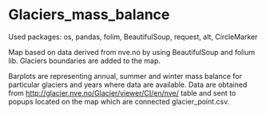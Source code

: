 # Glaciers_mass_balance
Used packages:  os, pandas, folim, BeautifulSoup, request, alt, CircleMarker


Map based on data derived from nve.no by using BeautifulSoup and folium lib. 
Glaciers boundaries are added to the map. 

Barplots are representing annual, summer and winter mass balance for particular glaciers and years where data are available. 
Data are obtained from http://glacier.nve.no/Glacier/viewer/CI/en/nve/ table and sent to popups located on the map which are connected glacier_point.csv. 
